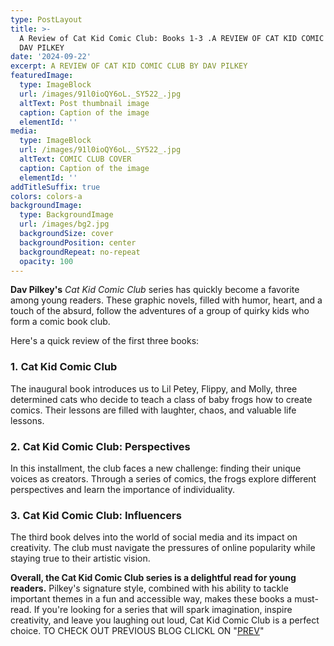 ```yaml
---
type: PostLayout
title: >-
  A Review of Cat Kid Comic Club: Books 1-3 .A REVIEW OF CAT KID COMIC CLUB BY
  DAV PILKEY
date: '2024-09-22'
excerpt: A REVIEW OF CAT KID COMIC CLUB BY DAV PILKEY
featuredImage:
  type: ImageBlock
  url: /images/91l0ioQY6oL._SY522_.jpg
  altText: Post thumbnail image
  caption: Caption of the image
  elementId: ''
media:
  type: ImageBlock
  url: /images/91l0ioQY6oL._SY522_.jpg
  altText: COMIC CLUB COVER
  caption: Caption of the image
  elementId: ''
addTitleSuffix: true
colors: colors-a
backgroundImage:
  type: BackgroundImage
  url: /images/bg2.jpg
  backgroundSize: cover
  backgroundPosition: center
  backgroundRepeat: no-repeat
  opacity: 100
---
```

**Dav Pilkey's** *Cat Kid Comic Club* series has quickly become a favorite among young readers. These graphic novels, filled with humor, heart, and a touch of the absurd, follow the adventures of a group of quirky kids who form a comic book club.

Here's a quick review of the first three books:

### 1. **Cat Kid Comic Club**

The inaugural book introduces us to Lil Petey, Flippy, and Molly, three determined cats who decide to teach a class of baby frogs how to create comics. Their lessons are filled with laughter, chaos, and valuable life lessons.

### 2. **Cat Kid Comic Club: Perspectives**

In this installment, the club faces a new challenge: finding their unique voices as creators. Through a series of comics, the frogs explore different perspectives and learn the importance of individuality.

### 3. **Cat Kid Comic Club: Influencers**

The third book delves into the world of social media and its impact on creativity. The club must navigate the pressures of online popularity while staying true to their artistic vision.

**Overall, the Cat Kid Comic Club series is a delightful read for young readers.** Pilkey's signature style, combined with his ability to tackle important themes in a fun and accessible way, makes these books a must-read. If you're looking for a series that will spark imagination, inspire creativity, and leave you laughing out loud, Cat Kid Comic Club is a perfect choice. TO CHECK OUT PREVIOUS BLOG CLICKL ON "[PREV](/blog/new-page)"
